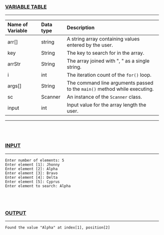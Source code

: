 ### <u>VARIABLE TABLE</u>
---
| Name of Variable | Data type | Description
|:---              |:---       |:---
|arr[]             |string     |A string array containing values entered by the user.
|key               |String     |The key to search for in the array.
|arrStr            |String     |The array joined with ", " as a single string.
|i                 |int        |The iteration count of the `for()` loop.
|args[]            |String     |The command line arguments passed to the `main()` method while executing.
|sc                |Scanner    |An instance of the `Scanner` class.
|input             |int        |Input value for the array length the user.
---
<br></br>
### <u>INPUT</u>
---
```
Enter number of elements: 5
Enter element [1]: Jhonny
Enter element [2]: Alpha
Enter element [3]: Bravo
Enter element [4]: Delta
Enter element [5]: Cyprus
Enter element to search: Alpha
```
<br></br>
### <u>OUTPUT</u>
---
```
Found the value "Alpha" at index[1], position[2]
```